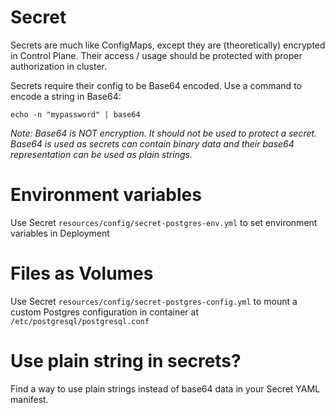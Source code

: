 # Secret

Secrets are much like ConfigMaps, except they are (theoretically) encrypted in Control Plane. Their access / usage should be protected with proper authorization in cluster.

Secrets require their config to be Base64 encoded. Use a command to encode a string in Base64:

```
echo -n "mypassword" | base64
```

_Note: Base64 is NOT encryption. It should not be used to protect a secret. Base64 is used as secrets can contain binary data and their base64 representation can be used as plain strings._

# Environment variables

Use Secret `resources/config/secret-postgres-env.yml` to set environment variables in Deployment

# Files as Volumes

Use Secret `resources/config/secret-postgres-config.yml` to mount a custom Postgres configuration in container at `/etc/postgresql/postgresql.conf`

# Use plain string in secrets?

Find a way to use plain strings instead of base64 data in your Secret YAML manifest.